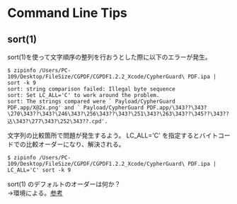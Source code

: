 # Command Line Tips

## sort(1)

sort(1)を使って文字順序の整列を行おうとした際に以下のエラーが発生。

```
$ zipinfo /Users/PC-109/Desktop/FileSize/CGPDF/CGPDF1.2.2_Xcode/CypherGuard\ PDF.ipa | sort -k 9
sort: string comparison failed: Illegal byte sequence
sort: Set LC_ALL='C' to work around the problem.
sort: The strings compared were ` Payload/CypherGuard PDF.app/X@2x.png' and ` Payload/CypherGuard PDF.app/\343??\343?\270\343??\343?\246\343?\256\343??\343?\251\343?\263\343??\345??\343??込\343?\277\343?\252\343??.cpd'.
```

文字列の比較箇所で問題が発生するよう。
LC_ALL='C' を指定するとバイトコードでの比較オーダーになり、解決される。

```
$ zipinfo /Users/PC-109/Desktop/FileSize/CGPDF/CGPDF1.2.2_Xcode/CypherGuard\ PDF.ipa | LC_ALL='C' sort -k 9
```

sort(1) のデフォルトのオーダーは何か？  
→環境による。[参考](https://unix.stackexchange.com/questions/43465/whats-the-default-order-of-linux-sort)

